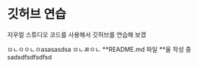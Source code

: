 # 깃허브 연습

지우얼 스튜디오 코드를 사용해서 깃허브를 연습해 보겠

ㅁㄴㅇㅇㄴㅇasasasdsa
ㅁㄴㄻㅇㄴ
**README.md 파일 **울 작성 중sadsdfsdfsdfsd
